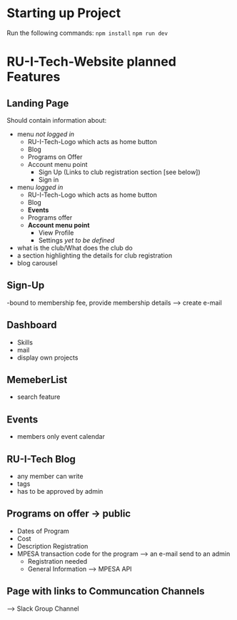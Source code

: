 # Starting up Project
Run the following commands:
`npm install`
`npm run dev`

# RU-I-Tech-Website planned Features

## Landing Page 
Should contain information about:
- menu _not logged in_
    - RU-I-Tech-Logo which acts as home button
    - Blog
    - Programs on Offer
    - Account menu point
        - Sign Up (Links to club registration section [see below])
        - Sign in 
- menu _logged in_
    - RU-I-Tech-Logo which acts as home button
    - Blog
    - **Events**
    - Programs offer
    - **Account menu point**
        - View Profile
        - Settings _yet to be defined_
- what is the club/What does the club do 
- a section highlighting the details for club registration 
- blog carousel

## Sign-Up
-bound to membership fee, provide membership details
--> create e-mail

## Dashboard
- Skills
- mail 
- display own projects

## MemeberList
- search feature

## Events
- members only event calendar

## RU-I-Tech Blog
 - any member can write 
 - tags
 - has to be approved by admin
 
## Programs on offer -> public 
 - Dates of Program
 - Cost
 - Description
Registration
 - MPESA transaction code for the program
--> an e-mail send to an admin
	- Registration needed 
	- General Information --> MPESA API

## Page with links to Communcation Channels
--> Slack Group Channel 

